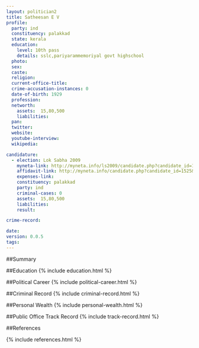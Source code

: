 ```yaml
---
layout: politician2
title: Satheesan E V
profile: 
  party: ind
  constituency: palakkad
  state: kerala
  education: 
    level: 10th pass
    details: sslc,pariyarammemoriyal govt highschool
  photo: 
  sex: 
  caste: 
  religion: 
  current-office-title: 
  crime-accusation-instances: 0
  date-of-birth: 1929
  profession: 
  networth: 
    assets:  15,80,500
    liabilities: 
  pan: 
  twitter: 
  website: 
  youtube-interview: 
  wikipedia: 

candidature: 
  - election: Lok Sabha 2009
    myneta-link: http://myneta.info/ls2009/candidate.php?candidate_id=1525
    affidavit-link: http://myneta.info/candidate.php?candidate_id=1525&scan=original
    expenses-link: 
    constituency: palakkad 
    party: ind
    criminal-cases: 0
    assets:  15,80,500
    liabilities: 
    result:  

crime-record: 

date: 
version: 0.0.5
tags: 
---
```

##Summary


##Education
{% include education.html %}


##Political Career
{% include political-career.html %}


##Criminal Record
{% include criminal-record.html %}


##Personal Wealth
{% include personal-wealth.html %}


##Public Office Track Record
{% include track-record.html %}


##References


{% include references.html %}